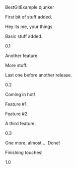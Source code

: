BestGitExample
djunker

First bit of stuff added.

Hey its me, your things.

Basic stuff added.

0.1

Another feature.

More stuff.

Last one before another release.

0.2

Coming in hot!

Feature #1.

Feature #2.

A third feature.

0.3

One more, almost.... Done!

Finishing touches!

1.0